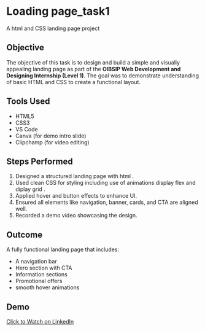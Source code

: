 
# Loading page_task1
  A html and CSS landing page project




## Objective

   The objective of this task is to design and build a simple and visually appealing landing page as part of the **OIBSIP Web Development and Designing Internship (Level 1)**. The goal was to demonstrate understanding of basic HTML and CSS to create a  functional layout.                                                   

## Tools Used

- HTML5
- CSS3
- VS Code
- Canva (for demo intro slide)
- Clipchamp (for video editing)
## Steps Performed

1. Designed a structured landing page with html .
2. Used clean CSS for styling including use of animations display flex and diplay grid .
3. Applied hover and button effects to enhance UI.
4. Ensured all elements like navigation, banner, cards, and CTA are aligned well.
5. Recorded a demo video showcasing the design.
## Outcome

A fully functional landing page that includes:
- A navigation bar
- Hero section with CTA
- Information sections
- Promotional offers
- smooth hover animations

## Demo


[Click to Watch on LinkedIn](https://www.linkedin.com/posts/kaustav-pal-397297279_level1-task-1-landing-page-completed-activity-7350593818703908864-vKDt?utm_source=share&utm_medium=member_desktop&rcm=ACoAAEPZ8mMBIOJb6KttwWAPHe1tLuPohtEhq8Q)
